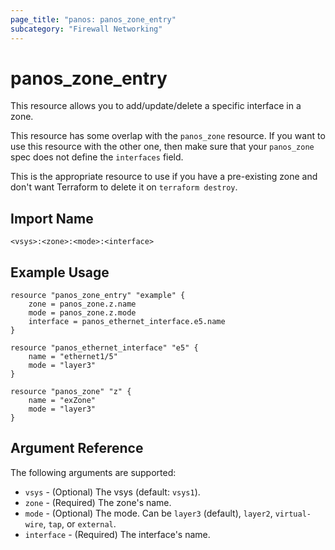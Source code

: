 ```yaml
---
page_title: "panos: panos_zone_entry"
subcategory: "Firewall Networking"
---
```


# panos_zone_entry

This resource allows you to add/update/delete a specific interface in a zone.

This resource has some overlap with the `panos_zone`
resource.  If you want to use this resource with the other one, then make
sure that your `panos_zone` spec does not define the
`interfaces` field.

This is the appropriate resource to use if you have a pre-existing zone
and don't want Terraform to delete it on `terraform destroy`.


## Import Name

```
<vsys>:<zone>:<mode>:<interface>
```


## Example Usage

```hcl
resource "panos_zone_entry" "example" {
    zone = panos_zone.z.name
    mode = panos_zone.z.mode
    interface = panos_ethernet_interface.e5.name
}

resource "panos_ethernet_interface" "e5" {
    name = "ethernet1/5"
    mode = "layer3"
}

resource "panos_zone" "z" {
    name = "exZone"
    mode = "layer3"
}
```

## Argument Reference

The following arguments are supported:

* `vsys` - (Optional) The vsys (default: `vsys1`).
* `zone` - (Required) The zone's name.
* `mode` - (Optional) The mode.  Can be `layer3` (default), `layer2`,
  `virtual-wire`, `tap`, or `external`.
* `interface` - (Required) The interface's name.

